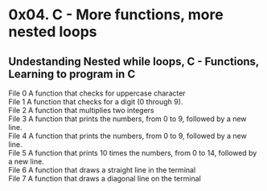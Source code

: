 # 0x04. C - More functions, more nested loops <br />
## Undestanding Nested while loops, C - Functions, Learning to program in C <br />
File 0	A function that checks for uppercase character <br />
File 1	A function that checks for a digit (0 through 9). <br />
File 2	A function that multiplies two integers <br />
File 3	A function that prints the numbers, from 0 to 9, followed by a new line. <br />
File 4 	A function that prints the numbers, from 0 to 9, followed by a new line. <br />
File 5	A function that prints 10 times the numbers, from 0 to 14, followed by a new line. <br />
File 6	A function that draws a straight line in the terminal <br />
File 7	A function that draws a diagonal line on the terminal <br /> 
